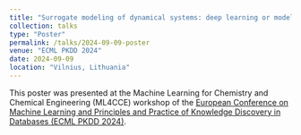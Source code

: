 ```yaml
---
title: "Surrogate modeling of dynamical systems: deep learning or model-order reduction?"
collection: talks
type: "Poster"
permalink: /talks/2024-09-09-poster
venue: "ECML PKDD 2024"
date: 2024-09-09
location: "Vilnius, Lithuania"
---
```


This poster was presented at the Machine Learning for Chemistry and Chemical Engineering (ML4CCE) workshop of the [European Conference on Machine Learning and Principles and Practice of Knowledge Discovery in Databases (ECML PKDD 2024)](https://ecmlpkdd.org/).